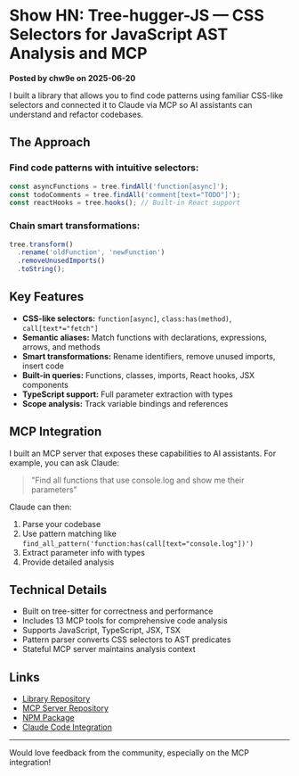 # Show HN: Tree-hugger-JS — CSS Selectors for JavaScript AST Analysis and MCP

**Posted by chw9e on 2025-06-20**

I built a library that allows you to find code patterns using familiar CSS-like selectors and connected it to Claude via MCP so AI assistants can understand and refactor codebases.

## The Approach

### Find code patterns with intuitive selectors:

```js
const asyncFunctions = tree.findAll('function[async]');
const todoComments = tree.findAll('comment[text="TODO"]');
const reactHooks = tree.hooks(); // Built-in React support
```

### Chain smart transformations:

```js
tree.transform()
  .rename('oldFunction', 'newFunction')
  .removeUnusedImports()
  .toString();
```

## Key Features

- **CSS-like selectors:** `function[async]`, `class:has(method)`, `call[text*="fetch"]`
- **Semantic aliases:** Match functions with declarations, expressions, arrows, and methods
- **Smart transformations:** Rename identifiers, remove unused imports, insert code
- **Built-in queries:** Functions, classes, imports, React hooks, JSX components
- **TypeScript support:** Full parameter extraction with types
- **Scope analysis:** Track variable bindings and references

## MCP Integration

I built an MCP server that exposes these capabilities to AI assistants. For example, you can ask Claude:

> "Find all functions that use console.log and show me their parameters"

Claude can then:

1. Parse your codebase  
2. Use pattern matching like `find_all_pattern('function:has(call[text="console.log"])')`  
3. Extract parameter info with types  
4. Provide detailed analysis

## Technical Details

- Built on tree-sitter for correctness and performance  
- Includes 13 MCP tools for comprehensive code analysis  
- Supports JavaScript, TypeScript, JSX, TSX  
- Pattern parser converts CSS selectors to AST predicates  
- Stateful MCP server maintains analysis context

## Links

- [Library Repository](https://github.com/qckfx/tree-hugger-js)  
- [MCP Server Repository](https://github.com/qckfx/tree-hugger-js-mcp)  
- [NPM Package](https://www.npmjs.com/package/tree-hugger-js)  
- [Claude Code Integration](https://github.com/qckfx/tree-hugger-js-mcp#setup)

---

Would love feedback from the community, especially on the MCP integration!